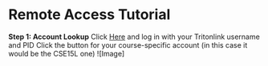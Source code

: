 # Remote Access Tutorial

**Step 1: Account Lookup**
Click [Here](https://sdacs.ucsd.edu/~icc/index.php) and log in with your Tritonlink username and PID
Click the button for your course-specific account (in this case it would be the CSE15L one)
![Image]
